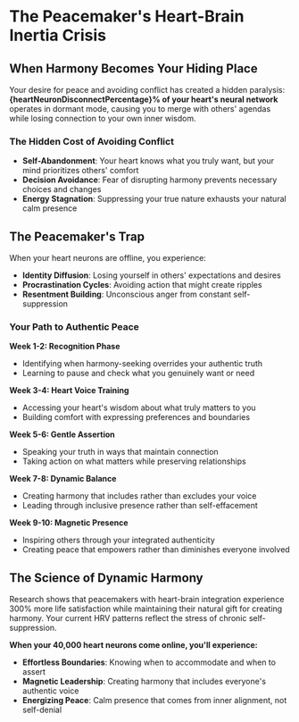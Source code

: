 # The Peacemaker's Heart-Brain Inertia Crisis

## When Harmony Becomes Your Hiding Place

Your desire for peace and avoiding conflict has created a hidden paralysis: **{heartNeuronDisconnectPercentage}% of your heart's neural network** operates in dormant mode, causing you to merge with others' agendas while losing connection to your own inner wisdom.

### The Hidden Cost of Avoiding Conflict

- **Self-Abandonment**: Your heart knows what you truly want, but your mind prioritizes others' comfort
- **Decision Avoidance**: Fear of disrupting harmony prevents necessary choices and changes
- **Energy Stagnation**: Suppressing your true nature exhausts your natural calm presence

## The Peacemaker's Trap

When your heart neurons are offline, you experience:

- **Identity Diffusion**: Losing yourself in others' expectations and desires
- **Procrastination Cycles**: Avoiding action that might create ripples
- **Resentment Building**: Unconscious anger from constant self-suppression

### Your Path to Authentic Peace

**Week 1-2: Recognition Phase**
- Identifying when harmony-seeking overrides your authentic truth
- Learning to pause and check what you genuinely want or need

**Week 3-4: Heart Voice Training**
- Accessing your heart's wisdom about what truly matters to you
- Building comfort with expressing preferences and boundaries

**Week 5-6: Gentle Assertion**
- Speaking your truth in ways that maintain connection
- Taking action on what matters while preserving relationships

**Week 7-8: Dynamic Balance**
- Creating harmony that includes rather than excludes your voice
- Leading through inclusive presence rather than self-effacement

**Week 9-10: Magnetic Presence**
- Inspiring others through your integrated authenticity
- Creating peace that empowers rather than diminishes everyone involved

## The Science of Dynamic Harmony

Research shows that peacemakers with heart-brain integration experience 300% more life satisfaction while maintaining their natural gift for creating harmony. Your current HRV patterns reflect the stress of chronic self-suppression.

**When your 40,000 heart neurons come online, you'll experience:**

- **Effortless Boundaries**: Knowing when to accommodate and when to assert
- **Magnetic Leadership**: Creating harmony that includes everyone's authentic voice
- **Energizing Peace**: Calm presence that comes from inner alignment, not self-denial